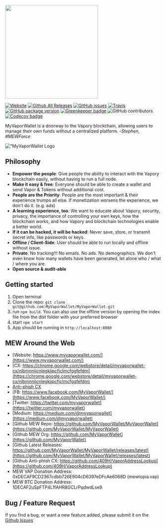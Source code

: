 <img src="./src/assets/images/logo.png" width="300px"/>

[![Website](https://img.shields.io/website-up-down-green-red/http/myvaporwallet.com.svg?label=MyVaporWallet.com&style=flat-square)](http://www.MyVaporWallet.com/)
[![Github All Releases](https://img.shields.io/github/downloads/MyVaporWallet/MyVaporWallet/total.svg?style=flat-square)](https://www.github.com/MyVaporWallet/MyVaporWallet/releases)
[![GitHub issues](https://img.shields.io/github/issues-raw/MyVaporWallet/MyVaporWallet.svg?style=flat-square)](https://github.com/MyVaporWallet/MyVaporWallet/issues)
[![Travis](https://img.shields.io/travis/MyVaporWallet/MyVaporWallet.svg?style=flat-square)](https://travis-ci.org/MyVaporWallet/MyVaporWallet)
[![GitHub package version](https://img.shields.io/github/package-json/v/MyVaporWallet/MyVaporWallet.svg?style=flat-square)](https://github.com/MyVaporWallet/MyVaporWallet/blob/master/package.json) [![Greenkeeper badge](https://badges.greenkeeper.io/MyVaporWallet/MyVaporWallet.svg)](https://greenkeeper.io/)
![GitHub contributors](https://img.shields.io/github/contributors/MyVaporWallet/MyVaporWallet.svg?style=flat-square) [![Codecov badge](https://img.shields.io/codecov/c/github/MyVaporWallet/MyVaporWallet/develop.svg?style=flat-square)](https://codecov.io/github/MyVaporWallet/MyVaporWallet?branch=develop)

MyVaporWallet is a doorway to the Vapory blockchain, allowing users to manage their own funds without a centralized platform. -_Stephen, #MEWForce_

!["MyVaporWallet Logo](./src/assets/images/mew-screen.png "MyVaporWallet")

## Philosophy

- **Empower the people**: Give people the ability to interact with the Vapory blockchain easily, without having to run a full node.
- **Make it easy & free**: Everyone should be able to create a wallet and send Vapor & Tokens without additional cost.
- **People are the Priority**: People are the most important & their experience trumps all else. If monetization worsens the experience, we don't do it. (e.g. ads)
- **A learning experience, too**: We want to educate about Vapory, security, privacy, the importance of controlling your own keys, how the blockchain works, and how Vapory and blockchain technologies enable a better world.
- **If it can be hacked, it will be hacked**: Never save, store, or transmit secret info, like passwords or keys.
- **Offline / Client-Side**: User should be able to run locally and offline without issue.
- **Private**: No tracking!!! No emails. No ads. No demographics. We don't even know how many wallets have been generated, let alone who / what / where you are.
- **Open source & audit-able**

## Getting started

1. Open terminal
2. Clone the repo: `git clone git@github.com:MyVaporWallet/MyVaporWallet.git`
3. run `npm build`. You can also use the offline version by opening the index file from the dist folder with your preferred browser
4. start `npm start`
5. App should be running in `http://localhost:8080`

## MEW Around the Web

- [Website: https://www.myvaporwallet.com/](https://www.myvaporwallet.com/)
- [CX: https://chrome.google.com/webstore/detail/myvaporwallet-cx/nlbmnnijcnlegkjjpcfjclmcfggfefdm](https://chrome.google.com/webstore/detail/myvaporwallet-cx/nlbmnnijcnlegkjjpcfjclmcfggfefdm)
- [Anti-phish CX](https://chrome.google.com/webstore/detail/vaporaddresslookup/pdknmigbbbhmllnmgdfalmedcmcefdfn)
- [FB: https://www.facebook.com/MyVaporWallet/](https://www.facebook.com/MyVaporWallet/)
- [Twitter: https://twitter.com/myvaporwallet](https://twitter.com/myvaporwallet)
- [Medium: https://medium.com/@myvaporwallet](https://medium.com/@myvaporwallet)
- [Github MEW Repo: https://github.com/MyVaporWallet/MyVaporWallet](https://github.com/MyVaporWallet/MyVaporWallet)
- [Github MEW Org: https://github.com/MyVaporWallet](https://github.com/MyVaporWallet)
- [Github Latest Releases: https://github.com/MyVaporWallet/MyVaporWallet/releases/latest](https://github.com/MyVaporWallet/MyVaporWallet/releases/latest)
- [Github Anti-phish CX: https://github.com/409H/VaporAddressLookup](https://github.com/409H/VaporAddressLookup)
- MEW VAP Donation Address: 0xDECAF9CD2367cdbb726E904cD6397eDFcAe6068D (mewtopia.vap)
- MEW BTC Donation Address: 1DECAF2uSpFTP4L1fAHR8GCLrPqdwdLse9

## Bug / Feature Request

If you find a bug, or want a new feature added, please submit it on the [Github Issues](https://github.com/MyVaporWallet/MyVaporWallet/issues)
